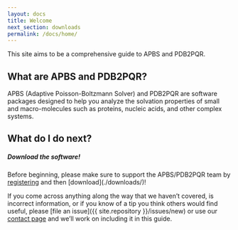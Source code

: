 ```yaml
---
layout: docs
title: Welcome
next_section: downloads
permalink: /docs/home/
---
```


This site aims to be a comprehensive guide to APBS and PDB2PQR.

## What are APBS and PDB2PQR?

<!-- TODO:  Add links to APBS and PDBPQR -->
APBS (Adaptive Poisson-Boltzmann Solver) and PDB2PQR are software packages designed to help you analyze the solvation properties of small and macro-molecules such as proteins, nucleic acids, and other complex systems.
<!-- TODO:  Finish this with a description of APBS and PDB2PQR with links to PB equation overview, etc. -->


## What do I do next?

<div class="note">
	<h5>Download the software!</h5>
	<p>Before beginning, please make sure to support the APBS/PDB2PQR team by <a target="_blank" href="http://eepurl.com/by4eQr">registering</a> and then [download](./downloads/)!</p>
</div>

If you come across anything along the way that we haven’t covered, is incorrect information, or if you know of a tip you think others would find useful, please [file an issue]({{ site.repository }}/issues/new) or use our [contact page](../../support/home/) and we’ll work on including it in this guide.